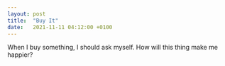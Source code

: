 ```yaml
---
layout: post
title:  "Buy It"
date:   2021-11-11 04:12:00 +0100
---
```


When I buy something, I should ask myself. How will this thing make me happier?
